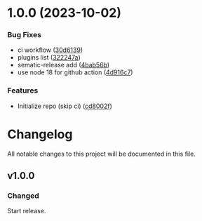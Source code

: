 # 1.0.0 (2023-10-02)


### Bug Fixes

* ci workflow ([30d6139](https://github.com/duydl/logseq-calibre-metadata/commit/30d61399d4782a9d0f6857291a74891318dfcd67))
* plugins list ([322247a](https://github.com/duydl/logseq-calibre-metadata/commit/322247a9416872c1bbf8409555c1e297b61fcb13))
* sematic-release add ([4bab56b](https://github.com/duydl/logseq-calibre-metadata/commit/4bab56bea5a2a2d6db35e74185a76d4d82056ed2))
* use node 18 for github action ([4d916c7](https://github.com/duydl/logseq-calibre-metadata/commit/4d916c7139fd17482562a6ef4ef50510eadfd039))


### Features

* Initialize repo (skip ci) ([cd8002f](https://github.com/duydl/logseq-calibre-metadata/commit/cd8002f24127e78088ad0533df9d1cf3b5591aa9))

# Changelog
All notable changes to this project will be documented in this file.

## v1.0.0
### Changed

Start release.
